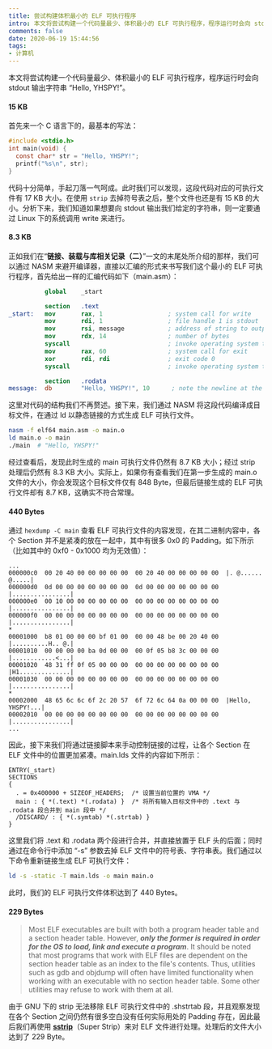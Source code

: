 ```yaml
---
title: 尝试构建体积最小的 ELF 可执行程序
intro: 本文将尝试构建一个代码量最少、体积最小的 ELF 可执行程序，程序运行时会向 stdout 输出字符串 “Hello, YHSPY!”。
comments: false
date: 2020-06-19 15:44:56
tags:
- 计算机
---
```



本文将尝试构建一个代码量最少、体积最小的 ELF 可执行程序，程序运行时会向 stdout 输出字符串 “Hello, YHSPY!”。

#### 15 KB

首先来一个 C 语言下的，最基本的写法：

```c
#include <stdio.h>
int main(void) {
  const char* str = "Hello, YHSPY!";
  printf("%s\n", str);
}
```

代码十分简单，手起刀落一气呵成。此时我们可以发现，这段代码对应的可执行文件有 17 KB 大小。在使用 `strip` 去掉符号表之后，整个文件也还是有 15 KB 的大小。分析下来，我们知道如果想要向 stdout 输出我们给定的字符串，则一定要通过 Linux 下的系统调用 write 来进行。

#### 8.3 KB

正如我们在“**链接、装载与库相关记录（二）**”一文的末尾处所介绍的那样，我们可以通过 NASM 来避开编译器，直接以汇编的形式来书写我们这个最小的 ELF 可执行程序，首先给出一样的汇编代码如下（main.asm）：

```nasm
          global    _start

          section   .text
_start:   mov       rax, 1                  ; system call for write
          mov       rdi, 1                  ; file handle 1 is stdout
          mov       rsi, message            ; address of string to output
          mov       rdx, 14                 ; number of bytes
          syscall                           ; invoke operating system to do the write
          mov       rax, 60                 ; system call for exit
          xor       rdi, rdi                ; exit code 0
          syscall                           ; invoke operating system to exit

          section   .rodata
message:  db        "Hello, YHSPY!", 10      ; note the newline at the end
```

这里对代码的结构我们不再赘述。接下来，我们通过 NASM 将这段代码编译成目标文件，在通过 ld 以静态链接的方式生成 ELF 可执行文件。

```bash
nasm -f elf64 main.asm -o main.o
ld main.o -o main
./main  # "Hello, YHSPY!"
```

经过查看后，发现此时生成的 main 可执行文件仍然有 8.7 KB 大小；经过 strip 处理后仍然有 8.3 KB 大小。实际上，如果你有查看我们在第一步生成的 main.o 文件的大小，你会发现这个目标文件仅有 848 Byte，但最后链接生成的 ELF 可执行文件却有 8.7 KB，这确实不符合常理。

#### 440 Bytes

通过 `hexdump -C main` 查看 ELF 可执行文件的内容发现，在其二进制内容中，各个 Section 并不是紧凑的放在一起中，其中有很多 0x0 的 Padding。如下所示（比如其中的 0xf0 - 0x1000 均为无效值）：

```text
...
000000c0  00 20 40 00 00 00 00 00  00 20 40 00 00 00 00 00  |. @...... @.....|
000000d0  0d 00 00 00 00 00 00 00  0d 00 00 00 00 00 00 00  |................|
000000e0  00 10 00 00 00 00 00 00  00 00 00 00 00 00 00 00  |................|
000000f0  00 00 00 00 00 00 00 00  00 00 00 00 00 00 00 00  |................|
*
00001000  b8 01 00 00 00 bf 01 00  00 00 48 be 00 20 40 00  |..........H.. @.|
00001010  00 00 00 00 ba 0d 00 00  00 0f 05 b8 3c 00 00 00  |............<...|
00001020  48 31 ff 0f 05 00 00 00  00 00 00 00 00 00 00 00  |H1..............|
00001030  00 00 00 00 00 00 00 00  00 00 00 00 00 00 00 00  |................|
*
00002000  48 65 6c 6c 6f 2c 20 57  6f 72 6c 64 0a 00 00 00  |Hello, YHSPY!...|
00002010  00 00 00 00 00 00 00 00  00 00 00 00 00 00 00 00  |................|
...
```

因此，接下来我们将通过链接脚本来手动控制链接的过程，让各个 Section 在 ELF 文件中的位置更加紧凑。main.lds 文件的内容如下所示：

```text
ENTRY(_start)
SECTIONS
{
  . = 0x400000 + SIZEOF_HEADERS;  /* 设置当前位置的 VMA */
  main : { *(.text) *(.rodata) }  /* 将所有输入目标文件中的 .text 与 .rodata 段合并到 main 段中 */
  /DISCARD/ : { *(.symtab) *(.strtab) }
}
```

这里我们将 .text 和 .rodata 两个段进行合并，并直接放置于 ELF 头的后面；同时通过在命令行中添加 “-s” 参数去掉 ELF 文件中的符号表、字符串表。我们通过以下命令重新链接生成 ELF 可执行文件：

```bash
ld -s -static -T main.lds -o main main.o
```

此时，我们的 ELF 可执行文件体积达到了 440 Bytes。

#### 229 Bytes

> Most ELF executables are built with both a program header table and a section header table. However, ***only the former is required in order for the OS to load, link and execute a program***. It should be noted that most programs that work with ELF files are dependent on the section header table as an index to the file's contents. Thus, utilities such as gdb and objdump will often have limited functionality when working with an executable with no section header table. Some other utilities may refuse to work with them at all.

由于 GNU 下的 strip 无法移除 ELF 可执行文件中的 .shstrtab 段，并且观察发现在各个 Section 之间仍然有很多空白没有任何实际用处的 Padding 存在，因此最后我们再使用 <b>[sstrip](https://github.com/aunali1/super-strip)</b>（Super Strip）来对 ELF 文件进行处理。处理后的文件大小达到了 229 Byte。

